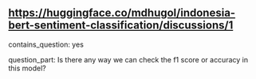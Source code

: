 ## https://huggingface.co/mdhugol/indonesia-bert-sentiment-classification/discussions/1

contains_question: yes

question_part: Is there any way we can check the f1 score or accuracy in this model?